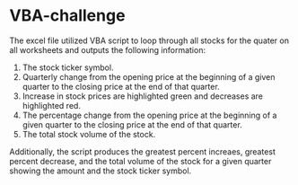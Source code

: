 # VBA-challenge

The excel file utilized VBA script to loop through all stocks for the quater on all worksheets and outputs the following information:
  1. The stock ticker symbol.
  2. Quarterly change from the opening price at the beginning of a given quarter to the closing price at the end of that quarter.
  3.   Increase in stock prices are highlighted green and decreases are highlighted red. 
  4. The percentage change from the opening price at the beginning of a given quarter to the closing price at the end of that quarter.
  5. The total stock volume of the stock.

Additionally, the script produces the greatest percent increaes, greatest percent decrease, and the total volume of the stock for a given quarter showing the amount and the stock ticker symbol. 


